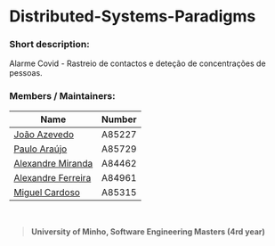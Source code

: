 # Distributed-Systems-Paradigms

### Short description:
Alarme Covid - Rastreio de contactos e deteção de concentrações de pessoas.

### Members / Maintainers:


|      Name     | Number |
|---------------|--------|
| [João Azevedo](https://github.com/devzizu)   | A85227 |
| [Paulo Araújo](https://github.com/paulob122) | A85729 |
| [Alexandre Miranda](https://github.com/aemiranda7) | A84462 |
| [Alexandre Ferreira](https://github.com/brancc0c) | A84961 |
| [Miguel Cardoso](https://github.com/miguelcardosop) | A85315 |

<br>

>**University of Minho, Software Engineering Masters (4rd year)**
